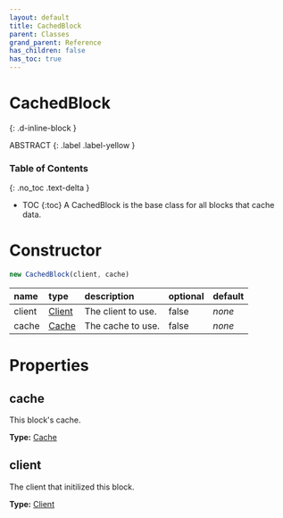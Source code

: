 ```yaml
---
layout: default
title: CachedBlock
parent: Classes
grand_parent: Reference
has_children: false
has_toc: true
---
```


# CachedBlock
{: .d-inline-block }

ABSTRACT
{: .label .label-yellow }

### Table of Contents
{: .no_toc .text-delta }

- TOC
{:toc}
A CachedBlock is the base class for all blocks that
cache data.
# Constructor
```js
new CachedBlock(client, cache)
```

| name | type | description | optional | default |
|:-----|:-----|:------------|:---------|:--------|
| client | [Client](/ref/classes/Client) | The client to use. | false | *none* |
| cache | [Cache](/ref/classes/Cache) | The cache to use.  | false | *none* |

# Properties
## cache
This block's cache.

**Type:** [Cache](/ref/classes/Cache)

## client
The client that initilized this block.

**Type:** [Client](/ref/classes/Client)

